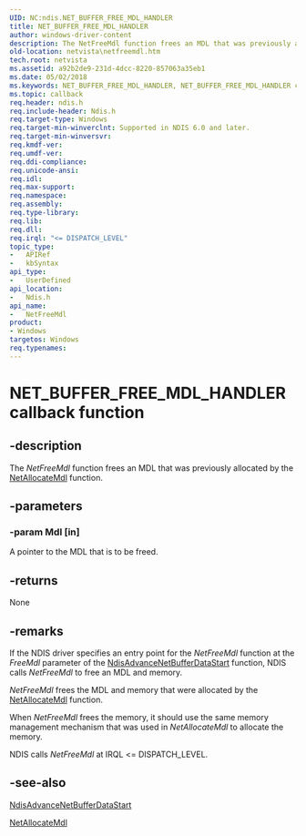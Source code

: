 ```yaml
---
UID: NC:ndis.NET_BUFFER_FREE_MDL_HANDLER
title: NET_BUFFER_FREE_MDL_HANDLER
author: windows-driver-content
description: The NetFreeMdl function frees an MDL that was previously allocated by the NetAllocateMdl function.
old-location: netvista\netfreemdl.htm
tech.root: netvista
ms.assetid: a92b2de9-231d-4dcc-8220-857063a35eb1
ms.date: 05/02/2018
ms.keywords: NET_BUFFER_FREE_MDL_HANDLER, NET_BUFFER_FREE_MDL_HANDLER callback, NetFreeMdl, NetFreeMdl callback function [Network Drivers Starting with Windows Vista], ndis/NetFreeMdl, ndis_netbuf_functions_ref_a005ffba-5557-4d9b-a647-63e9e06fa8ef.xml, netvista.netfreemdl
ms.topic: callback
req.header: ndis.h
req.include-header: Ndis.h
req.target-type: Windows
req.target-min-winverclnt: Supported in NDIS 6.0 and later.
req.target-min-winversvr: 
req.kmdf-ver: 
req.umdf-ver: 
req.ddi-compliance: 
req.unicode-ansi: 
req.idl: 
req.max-support: 
req.namespace: 
req.assembly: 
req.type-library: 
req.lib: 
req.dll: 
req.irql: "<= DISPATCH_LEVEL"
topic_type:
-	APIRef
-	kbSyntax
api_type:
-	UserDefined
api_location:
-	Ndis.h
api_name:
-	NetFreeMdl
product:
- Windows
targetos: Windows
req.typenames: 
---
```


# NET_BUFFER_FREE_MDL_HANDLER callback function


## -description


The 
  <i>NetFreeMdl</i> function frees an MDL that was previously allocated by the 
  <a href="https://msdn.microsoft.com/14247f48-7ef8-481c-aa1e-e657475812fa">NetAllocateMdl</a> function.


## -parameters




### -param Mdl [in]

A pointer to the MDL that is to be freed.


## -returns



None




## -remarks



If the NDIS driver specifies an entry point for the 
    <i>NetFreeMdl</i> function at the 
    <i>FreeMdl</i> parameter of the 
    <a href="https://msdn.microsoft.com/49b69282-137d-4bb5-92f5-4d27cedbb6d4">
    NdisAdvanceNetBufferDataStart</a> function, NDIS calls 
    <i>NetFreeMdl</i> to free an MDL and memory.

<i>NetFreeMdl</i> frees the MDL and memory that were allocated by the 
    <a href="https://msdn.microsoft.com/14247f48-7ef8-481c-aa1e-e657475812fa">NetAllocateMdl</a> function.

When 
    <i>NetFreeMdl</i> frees the memory, it should use the same memory management mechanism that was used in 
    <i>NetAllocateMdl</i> to allocate the memory.

NDIS calls 
    <i>NetFreeMdl</i> at IRQL &lt;= DISPATCH_LEVEL.




## -see-also




<a href="https://msdn.microsoft.com/49b69282-137d-4bb5-92f5-4d27cedbb6d4">
   NdisAdvanceNetBufferDataStart</a>



<a href="https://msdn.microsoft.com/14247f48-7ef8-481c-aa1e-e657475812fa">NetAllocateMdl</a>
 

 

